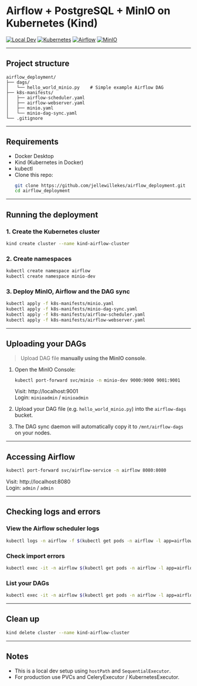 # Airflow + PostgreSQL + MinIO on Kubernetes (Kind)

[![Local Dev](https://img.shields.io/badge/env-local-blue)](https://kind.sigs.k8s.io/) 
[![Kubernetes](https://img.shields.io/badge/kubernetes-1.27+-blue?logo=kubernetes)](https://kubernetes.io/)
[![Airflow](https://img.shields.io/badge/apache%20airflow-2.8.2-blue?logo=apache-airflow)](https://airflow.apache.org/)
[![MinIO](https://img.shields.io/badge/minio-latest-orange?logo=minio)](https://min.io/)

---

## Project structure

```text
airflow_deployment/
├── dags/
│   └── hello_world_minio.py    # Simple example Airflow DAG
├── k8s-manifests/
│   ├── airflow-scheduler.yaml
│   ├── airflow-webserver.yaml
│   ├── minio.yaml
│   └── minio-dag-sync.yaml
└── .gitignore
```

---

## Requirements

- Docker Desktop
- Kind (Kubernetes in Docker)
- kubectl
- Clone this repo:
  ```bash
  git clone https://github.com/jellewillekes/airflow_deployment.git
  cd airflow_deployment
  ```

---

## Running the deployment

### 1. Create the Kubernetes cluster

```bash
kind create cluster --name kind-airflow-cluster
```

### 2. Create namespaces

```bash
kubectl create namespace airflow
kubectl create namespace minio-dev
```

### 3. Deploy MinIO, Airflow and the DAG sync

```bash
kubectl apply -f k8s-manifests/minio.yaml
kubectl apply -f k8s-manifests/minio-dag-sync.yaml
kubectl apply -f k8s-manifests/airflow-scheduler.yaml
kubectl apply -f k8s-manifests/airflow-webserver.yaml
```

---

## Uploading your DAGs

> Upload DAG file **manually using the MinIO console**.

1. Open the MinIO Console:
    ```bash
    kubectl port-forward svc/minio -n minio-dev 9000:9000 9001:9001
    ```
    Visit: http://localhost:9001  
    Login: `minioadmin` / `minioadmin`

2. Upload your DAG file (e.g. `hello_world_minio.py`) into the `airflow-dags` bucket.

3. The DAG sync daemon will automatically copy it to `/mnt/airflow-dags` on your nodes.

---

## Accessing Airflow

```bash
kubectl port-forward svc/airflow-service -n airflow 8080:8080
```

Visit: http://localhost:8080  
Login: `admin` / `admin`

---

## Checking logs and errors

### View the Airflow scheduler logs

```bash
kubectl logs -n airflow -f $(kubectl get pods -n airflow -l app=airflow-scheduler -o jsonpath='{.items[0].metadata.name}')
```

### Check import errors

```bash
kubectl exec -it -n airflow $(kubectl get pods -n airflow -l app=airflow-scheduler -o jsonpath='{.items[0].metadata.name}') -- airflow dags list-import-errors
```

### List your DAGs

```bash
kubectl exec -it -n airflow $(kubectl get pods -n airflow -l app=airflow-scheduler -o jsonpath='{.items[0].metadata.name}') -- airflow dags list
```

---

## Clean up

```bash
kind delete cluster --name kind-airflow-cluster
```

---

## Notes

- This is a local dev setup using `hostPath` and `SequentialExecutor`.  
- For production use PVCs and CeleryExecutor / KubernetesExecutor.

